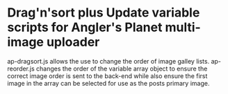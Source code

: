# Drag'n'sort plus Update variable scripts for Angler's Planet multi-image uploader

ap-dragsort.js allows the use to change the order of image galley lists.
ap-reorder.js changes the order of the variable array object to ensure the correct image order is sent to the back-end while also ensure the first image in the array can be selected for use as the posts primary image.